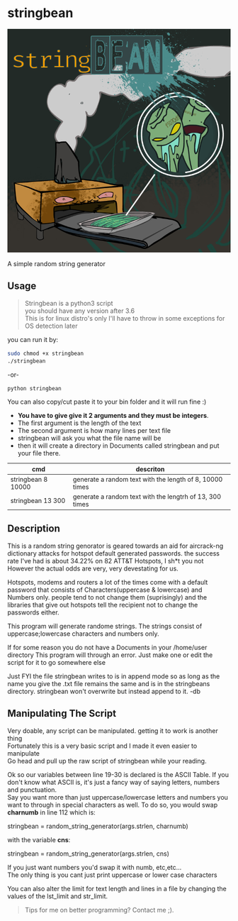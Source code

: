 # stringbean
![alt text](https://github.com/dirtybrie/stringbean/blob/%7Bdirt%7D/img/stringbean.png?raw=true)

A simple random string generator

## Usage
> Stringbean is a python3 script<br/>
> you should have any version after 3.6<br/>
> This is for linux distro's only I'll have to throw in some exceptions for OS detection later<br/>

you can run it by:<br/>

```bash
sudo chmod +x stringbean
./stringbean
```
-or-
```bash
python stringbean
```
You can also copy/cut paste it to your bin folder and it will run fine :)

* __You have to give give it 2 arguments and they must be integers__.
* The first argument is the length of the text
* The second argument is how many lines per text file
* stringbean will ask you what the file name will be
* then it will create a directory in Documents called stringbean and put your file there.

| cmd | descriton |
| --- | --- |
|stringbean 8 10000 | generate a random text with the length of 8, 10000 times |
|stringbean 13 300 | generate a random text with the lengtrh of 13, 300 times |

## Description

This is a random string genorator is geared towards an aid for aircrack-ng 
dictionary attacks for hotspot default generated passwords.
the success rate I've had is about 34.22% on 82 ATT&T Hotspots, I sh*t you not
However the actual odds are very, very devestating for us.
 
Hotspots, modems and routers a lot of the times come with a default password that 
consists of Characters(uppercase & lowercase) and Numbers only. people tend to not
change them (suprisingly) and the libraries that give out hotspots tell the recipient 
not to change the passwords either.
 
This program will generate randome strings.
The strings consist of uppercase;lowercase characters and numbers only.

If for some reason you do not have a Documents in your /home/user directory
This program will through an error. Just make one
or edit the script for it to go somewhere else

Just FYI the file stringbean writes to is in append mode so as long
as the name you give the .txt file remains the same and is in the
stringbeans directory.
stringbean won't overwrite but instead append to it.
-db

## Manipulating The Script

Very doable, any script can be manipulated. getting it to work is another thing<br/>
Fortunately this is a very basic script and I made it even easier to manipulate</br>
Go head and pull up the raw script of stringbean while your reading.

Ok so our variables between line 19-30 is declared is the ASCII Table.
If you don't know what ASCII is, it's just a fancy way of saying letters, numbers and punctuation.<br/>
Say you want more than just uppercase/lowercase letters and numbers
you want to through in special characters as well. To do so, you would
swap **charnumb** in line 112 which is:<br/>

stringbean = random_string_generator(args.strlen, charnumb)<br/>

with the variable **cns**:<br/>

stringbean = random_string_generator(args.strlen, cns)<br/>

If you just want numbers you'd swap it with numb, etc,etc...<br/>
The only thing is you cant just print uppercase or lower case characters<br/>

You can also alter the limit for text length and lines in a file
by changing the values of the lst_limit and str_limit.

> Tips for me on better programming? Contact me ;).

